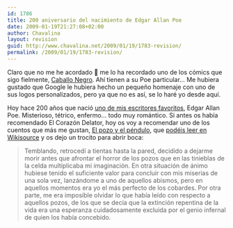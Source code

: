 ```yaml
---
id: 1786
title: 200 aniversario del nacimiento de Edgar Allan Poe
date: 2009-01-19T21:27:08+02:00
author: Chavalina
layout: revision
guid: http://www.chavalina.net/2009/01/19/1783-revision/
permalink: /2009/01/19/1783-revision/
---
```

Claro que no me he acordado 🙂 me lo ha recordado uno de los cómics que sigo fielmente, [Caballo Negro](http://www.caballonegro.cn/2009/01/poes-200th.html). Ahí tienen a su Poe particular… Me hubiera gustado que Google le hubiera hecho un pequeño homenaje con uno de sus logos personalizados, pero ya que no es así, se lo haré yo desde aquí.

Hoy hace 200 años que nació [uno de mis escritores favoritos](http://www.chavalina.net/2004/01/14/post-20/), Edgar Allan Poe. Misterioso, tétrico, enfermo… todo muy romántico. Si antes os había recomendado El Corazón Delator, hoy os voy a recomendar uno de los cuentos que más me gustan, [El pozo y el péndulo](http://es.wikipedia.org/wiki/El_pozo_y_el_p%C3%A9ndulo), que [podéis leer en Wikisource](http://es.wikisource.org/wiki/El_pozo_y_el_p%C3%A9ndulo) y os dejo un trocito para abrir boca:

> Temblando, retrocedí a tientas hasta la pared, decidido a dejarme morir antes que afrontar el horror de los pozos que en las tinieblas de la celda multiplicaba mi imaginación. En otra situación de ánimo hubiese tenido el suficiente valor para concluir con mis miserias de una sola vez, lanzándome a uno de aquellos abismos, pero en aquellos momentos era yo el más perfecto de los cobardes. Por otra parte, me era imposible olvidar lo que había leído con respecto a aquellos pozos, de los que se decía que la extinción repentina de la vida era una esperanza cuidadosamente excluida por el genio infernal de quien los había concebido.